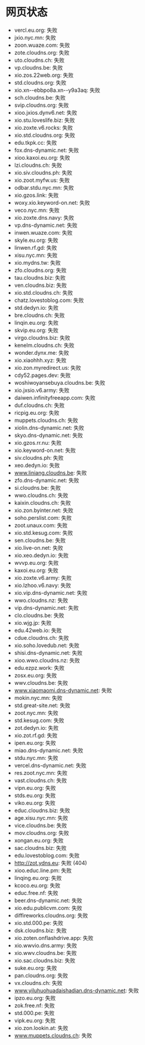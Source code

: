 # 网页状态
- vercl.eu.org: 失败
- jxio.nyc.mn: 失败
- zoon.wuaze.com: 失败
- zote.cloudns.org: 失败
- uto.cloudns.ch: 失败
- vp.cloudns.be: 失败
- xio.zos.22web.org: 失败
- std.cloudns.org: 失败
- xio.xn--ebbpo8a.xn--y9a3aq: 失败
- sch.cloudns.be: 失败
- svip.cloudns.org: 失败
- xioo.jxios.dynv6.net: 失败
- xio.stu.loveslife.biz: 失败
- xio.zoxte.v6.rocks: 失败
- xio.std.cloudns.org: 失败
- edu.tkpk.cc: 失败
- fox.dns-dynamic.net: 失败
- xioo.kaxoi.eu.org: 失败
- lzi.cloudns.ch: 失败
- xio.siv.cloudns.ph: 失败
- xio.zoot.myfw.us: 失败
- odbar.stdu.nyc.mn: 失败
- xio.gzos.link: 失败
- woxy.xio.keyword-on.net: 失败
- veco.nyc.mn: 失败
- xio.zoxte.dns.navy: 失败
- vp.dns-dynamic.net: 失败
- inwen.wuaze.com: 失败
- skyle.eu.org: 失败
- linwen.rf.gd: 失败
- xisu.nyc.mn: 失败
- xio.mydns.tw: 失败
- zfo.cloudns.org: 失败
- tau.cloudns.biz: 失败
- ven.cloudns.biz: 失败
- xio.std.cloudns.ch: 失败
- chatz.lovestoblog.com: 失败
- std.dedyn.io: 失败
- bre.cloudns.ch: 失败
- linqin.eu.org: 失败
- skvip.eu.org: 失败
- virgo.cloudns.biz: 失败
- kenelm.cloudns.ch: 失败
- wonder.dynx.me: 失败
- xio.xiaohhh.xyz: 失败
- xio.zon.myredirect.us: 失败
- cdy52.pages.dev: 失败
- woshiwoyansebuya.cloudns.be: 失败
- xio.jxsio.v6.army: 失败
- daiwen.infinityfreeapp.com: 失败
- duf.cloudns.ch: 失败
- ricpig.eu.org: 失败
- muppets.cloudns.ch: 失败
- xiolin.dns-dynamic.net: 失败
- skyo.dns-dynamic.net: 失败
- xio.gzos.rr.nu: 失败
- xio.keyword-on.net: 失败
- siv.cloudns.ph: 失败
- xeo.dedyn.io: 失败
- www.liniang.cloudns.be: 失败
- zfo.dns-dynamic.net: 失败
- si.cloudns.be: 失败
- wwo.cloudns.ch: 失败
- kaixin.cloudns.ch: 失败
- xio.zon.byinter.net: 失败
- soho.perslist.com: 失败
- zoot.unaux.com: 失败
- xio.std.kesug.com: 失败
- sen.cloudns.be: 失败
- xio.live-on.net: 失败
- xio.xeo.dedyn.io: 失败
- wvvp.eu.org: 失败
- kaxoi.eu.org: 失败
- xio.zoxte.v6.army: 失败
- xio.lzhoo.v6.navy: 失败
- xio.vip.dns-dynamic.net: 失败
- wwo.cloudns.nz: 失败
- vip.dns-dynamic.net: 失败
- clo.cloudns.be: 失败
- xio.wjg.jp: 失败
- edu.42web.io: 失败
- cdue.cloudns.ch: 失败
- xio.soho.lovedub.net: 失败
- shisi.dns-dynamic.net: 失败
- xioo.wwo.cloudns.nz: 失败
- edu.ezpz.work: 失败
- zosx.eu.org: 失败
- wwv.cloudns.be: 失败
- www.xiaomaomi.dns-dynamic.net: 失败
- mokin.nyc.mn: 失败
- std.great-site.net: 失败
- zoot.nyc.mn: 失败
- std.kesug.com: 失败
- zot.dedyn.io: 失败
- xio.zot.rf.gd: 失败
- ipen.eu.org: 失败
- miao.dns-dynamic.net: 失败
- stdu.nyc.mn: 失败
- vercel.dns-dynamic.net: 失败
- res.zoot.nyc.mn: 失败
- vast.cloudns.ch: 失败
- vipn.eu.org: 失败
- stds.eu.org: 失败
- viko.eu.org: 失败
- educ.cloudns.biz: 失败
- age.xisu.nyc.mn: 失败
- vice.cloudns.be: 失败
- mov.cloudns.org: 失败
- xongan.eu.org: 失败
- sac.cloudns.biz: 失败
- edu.lovestoblog.com: 失败
- http://zot.ydns.eu: 失败 (404)
- xioo.educ.line.pm: 失败
- linqing.eu.org: 失败
- kcoco.eu.org: 失败
- educ.free.nf: 失败
- beer.dns-dynamic.net: 失败
- xio.edu.publicvm.com: 失败
- diffireworks.cloudns.org: 失败
- xio.std.000.pe: 失败
- dsk.cloudns.biz: 失败
- xio.zoten.onflashdrive.app: 失败
- xio.wwvio.dns.army: 失败
- xio.wwv.cloudns.be: 失败
- xio.sac.cloudns.biz: 失败
- suke.eu.org: 失败
- pan.cloudns.org: 失败
- vx.cloudns.ch: 失败
- www.yiluhuohuadaishadian.dns-dynamic.net: 失败
- ipzo.eu.org: 失败
- zok.free.nf: 失败
- std.000.pe: 失败
- vipk.eu.org: 失败
- xio.zon.lookin.at: 失败
- www.muppets.cloudns.ch: 失败
